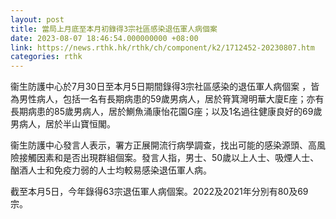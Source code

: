 ```yaml
---
layout: post
title: 當局上月底至本月初錄得3宗社區感染退伍軍人病個案
date: 2023-08-07 18:46:54.000000000 +08:00
link: https://news.rthk.hk/rthk/ch/component/k2/1712452-20230807.htm
categories: rthk
---
```


衞生防護中心於7月30日至本月5日期間錄得3宗社區感染的退伍軍人病個案 ，皆為男性病人，包括一名有長期病患的59歲男病人，居於筲箕灣明華大廈E座；亦有長期病患的85歲男病人，居於鰂魚涌康怡花園G座；以及1名過往健康良好的69歲男病人，居於半山寶恒閣。

衞生防護中心發言人表示，署方正展開流行病學調查，找出可能的感染源頭、高風險接觸因素和是否出現群組個案。發言人指，男士、50歲以上人士、吸煙人士、酗酒人士和免疫力弱的人士均較易感染退伍軍人病。

截至本月5日，今年錄得63宗退伍軍人病個案。2022及2021年分別有80及69宗。
